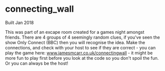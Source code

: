 # connecting_wall

Built Jan 2018

This was part of an excape room created for a games night amongst friends.  There are 4 groups of 4 seemingly random clues, if you've seen the show Only Connect (BBC) then you will recognise the idea.  Make the connections, and check with your host to see if they are correct - you can play the game here: www.jamesmcarr.co.uk/connectingwall - it might be more fun to play first before you look at the code so you don't spoil the fun.  Or you can always be the host!  
